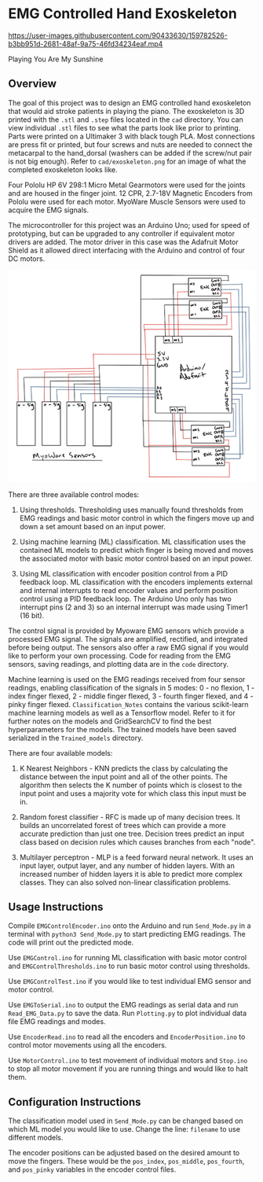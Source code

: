 # EMG Controlled Hand Exoskeleton

https://user-images.githubusercontent.com/90433630/159782526-b3bb951d-2681-48af-9a75-46fd34234eaf.mp4
<p>Playing You Are My Sunshine</p>

## Overview
The goal of this project was to design an EMG controlled hand exoskeleton that would aid stroke patients in playing the piano. The exoskeleton is 3D printed with the `.stl` and `.step` files located in the `cad` directory. You can view individual `.stl` files to see what the parts look like prior to printing. Parts were printed on a Ultimaker 3 with black tough PLA. Most connections are press fit or printed, but four screws and nuts are needed to connect the metacarpal to the hand_dorsal (washers can be added if the screw/nut pair is not big enough). Refer to `cad/exoskeleton.png` for an image of what the completed exoskeleton looks like. 

Four Pololu HP 6V 298:1 Micro Metal Gearmotors were used for the joints and are housed in the finger joint. 12 CPR, 2.7-18V Magnetic Encoders from Pololu were used for each motor. MyoWare Muscle Sensors were used to acquire the EMG signals. 

The microcontroller for this project was an Arduino Uno; used for speed of prototyping, but can be upgraded to any controller if equivalent motor drivers are added. The motor driver in this case was the Adafruit Motor Shield as it allowed direct interfacing with the Arduino and control of four DC motors. 

![Circuit Diagram](./gifs/Circuit_Diagram.png)

There are three available control modes:
1. Using thresholds. Thresholding uses manually found thresholds from EMG readings and basic motor control in which the fingers move up and down a set amount based on an input power. 

2. Using machine learning (ML) classification. ML classification uses the contained ML models to predict which finger is being moved and moves the associated motor with basic motor control based on an input power.

3. Using ML classification with encoder position control from a PID feedback loop. ML classification with the encoders implements external and internal interrupts to read encoder values and perform position control using a PID feedback loop. The Arduino Uno only has two interrupt pins (2 and 3) so an internal interrupt was made using Timer1 (16 bit). 

The control signal is provided by Myoware EMG sensors which provide a processed EMG signal. The signals are amplified, rectified, and integrated before being output. The sensors also offer a raw EMG signal if you would like to perform your own processing. Code for reading from the EMG sensors, saving readings, and plotting data are in the `code` directory. 

Machine learning is used on the EMG readings received from four sensor readings, enabling classification of the signals in 5 modes: 0 - no flexion, 1 - index finger flexed, 2 - middle finger flexed, 3 - fourth finger flexed, and 4 - pinky finger flexed. `Classification_Notes` contains the various scikit-learn machine learning models as well as a Tensorflow model. Refer to it for further notes on the models and GridSearchCV to find the best hyperparameters for the models. The trained models have been saved serialized in the `Trained_models` directory.

There are four available models: 

1. K Nearest Neighbors - KNN predicts the class by calculating the distance between the input point and all of the other points. The algorithm then selects the K number of points which is closest to the input point and uses a majority vote for which class this input must be in. 

2. Random forest classifier - RFC is made up of many decision trees. It builds an uncorrelated forest of trees which can provide a more accurate prediction than just one tree. Decision trees predict an input class based on decision rules which causes branches from each "node". 

3. Multilayer perceptron - MLP is a feed forward neural network. It uses an input layer, output layer, and any number of hidden layers. With an increased number of hidden layers it is able to predict more complex classes. They can also solved non-linear classification problems.

## Usage Instructions
Compile `EMGControlEncoder.ino` onto the Arduino and run `Send_Mode.py` in a terminal with `python3 Send_Mode.py` to start predicting EMG readings. The code will print out the predicted mode. 

Use `EMGControl.ino` for running ML classification with basic motor control and `EMGControlThresholds.ino` to run basic motor control using thresholds. 

Use `EMGControlTest.ino` if you would like to test individual EMG sensor and motor control.

Use `EMGToSerial.ino` to output the EMG readings as serial data and run `Read_EMG_Data.py` to save the data. Run `Plotting.py` to plot individual data file EMG readings and modes.

Use `EncoderRead.ino` to read all the encoders and `EncoderPosition.ino` to control motor movements using all the encoders. 

Use `MotorControl.ino` to test movement of individual motors and `Stop.ino` to stop all motor movement if you are running things and would like to halt them.

## Configuration Instructions
The classification model used in `Send_Mode.py` can be changed based on which ML model you would like to use. Change the line: `filename` to use different models.

The encoder positions can be adjusted based on the desired amount to move the fingers. These would be the `pos_index`, `pos_middle`, `pos_fourth`, and `pos_pinky` variables in the encoder control files. 
